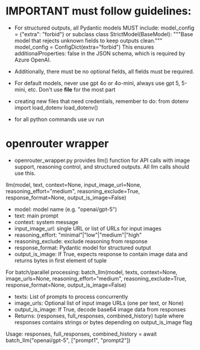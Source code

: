 # IMPORTANT must follow guidelines:
- For structured outputs, all Pydantic models MUST include:
model_config = {"extra": "forbid"} or subclass
class StrictModel(BaseModel):
    """Base model that rejects unknown fields to keep outputs clean."""
    model_config = ConfigDict(extra="forbid")
This ensures additionalProperties: false in the JSON schema, which is required by Azure OpenAI.

- Additionally, there must be no optional fields, all fields must be required.

- For default models, never use gpt 4o or 4o-mini, always use gpt 5, 5-mini, etc.
Don't use __file__ for the most part

- creating new files that need credentials, remember to do:
from dotenv import load_dotenv
load_dotenv()

- for all python commands use uv run 

# openrouter wrapper
- openrouter_wrapper.py provides llm() function for API calls with image support, reasoning control, and structured outputs. All llm calls should use this.

llm(model, text, context=None, input_image_url=None, reasoning_effort="medium", reasoning_exclude=True, response_format=None, output_is_image=False)
- model: model name (e.g. "openai/gpt-5")
- text: main prompt
- context: system message
- input_image_url: single URL or list of URLs for input images
- reasoning_effort: "minimal"|"low"|"medium"|"high"
- reasoning_exclude: exclude reasoning from response
- response_format: Pydantic model for structured output
- output_is_image: If True, expects response to contain image data and returns bytes in first element of tuple

For batch/parallel processing:
batch_llm(model, texts, context=None, image_urls=None, reasoning_effort="medium", reasoning_exclude=True, response_format=None, output_is_image=False)
- texts: List of prompts to process concurrently
- image_urls: Optional list of input image URLs (one per text, or None)
- output_is_image: If True, decode base64 image data from responses
- Returns: (responses, full_responses, combined_history) tuple where responses contains strings or bytes depending on output_is_image flag

Usage: responses, full_responses, combined_history = await batch_llm("openai/gpt-5", ["prompt1", "prompt2"])

